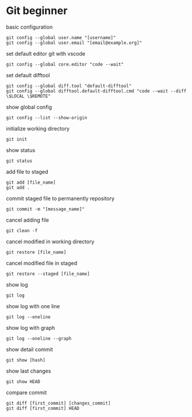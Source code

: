 # Git beginner
basic configuration
```
git config --global user.name "[username]"
git config --global user.email "[email@example.org]"
```
set default editor git with vscode
```
git config --global core.editor "code --wait"
```
set default difftool
```
git config --global diff.tool "default-difftool"
git config --global difftool.default-difftool.cmd "code --wait --diff \$LOCAL \$REMOTE"
```
show global config
```
git config --list --show-origin
```
initialize working directory
```
git init
```
show status
```
git status
```
add file to staged
```
git add [file_name]
git add .
```
commit staged file to permanently repository
```
git commit -m "[message_name]"
```
cancel adding file
```
git clean -f
```
cancel modified in working directory
```
git restore [file_name]
```
cancel modified file in staged
```
git restore --staged [file_name]
```
show log
```
git log
```
show log with one line
```
git log --oneline
```
show log with graph
```
git log --oneline --graph
```
show detail commit
```
git show [hash]
```
show last changes
```
git show HEAD
```
compare commit
```
git diff [first_commit] [changes_commit]
git diff [first_commit] HEAD
```
